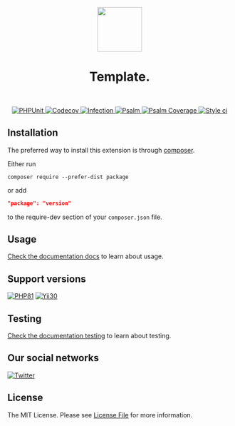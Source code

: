 <p align="center">
    <a href="https://github.com/yii-tools/template" target="_blank">
        <img src="https://avatars.githubusercontent.com/u/121752654?s=200&v=4" height="100px">
    </a>
    <h1 align="center">Template.</h1>
    <br>
</p>

<p align="center">
    <a href="https://github.com/yii-tools/template/actions/workflows/build.yml" target="_blank">
        <img src="https://github.com/yii-tools/template/actions/workflows/build.yml/badge.svg" alt="PHPUnit">
    </a>
    <a href="https://codecov.io/gh/yii-tools/template" target="_blank">
        <img src="https://codecov.io/gh/yii-tools/template/branch/main/graph/badge.svg?token=MF0XUGVLYC" alt="Codecov">
    </a>
    <a href="https://dashboard.stryker-mutator.io/reports/github.com/yii-tools/template/main" target="_blank">
        <img src="https://img.shields.io/endpoint?style=flat&url=https%3A%2F%2Fbadge-api.stryker-mutator.io%2Fgithub.com%2Fyii2-extensions%2Fasset-bootstrap5%2Fmain" alt="Infection">
    </a>
    <a href="(https://github.com/yii-tools/template/actions/workflows/static.yml" target="_blank">
        <img src="https://github.com/yii-tools/template/actions/workflows/static.yml/badge.svg" alt="Psalm">
    </a>
    <a href="(https://shepherd.dev/github/yii-tools/template" target="_blank">
        <img src="https://shepherd.dev/github/yii-tools/template/coverage.svg" alt="Psalm Coverage">
    </a>
    <a href="(https://github.styleci.io/repos/494495136?branch=main" target="_blank">
        <img src="https://github.styleci.io/repos/494495136/shield?branch=main" alt="Style ci">
    </a>           
</p>

## Installation

The preferred way to install this extension is through [composer](https://getcomposer.org/download/).

Either run

```shell
composer require --prefer-dist package
```

or add

```json
"package": "version"
```

to the require-dev section of your `composer.json` file. 

## Usage

[Check the documentation docs](/docs/README.md) to learn about usage.

## Support versions

[![PHP81](https://img.shields.io/badge/PHP-%3E%3D8.1-787CB5)](https://www.php.net/releases/8.1/en.php)
[![Yii30](https://img.shields.io/badge/Yii%20version-3.0-blue)](https://yiiframework.com)

## Testing

[Check the documentation testing](/docs/testing.md) to learn about testing.

## Our social networks

[![Twitter](https://img.shields.io/badge/twitter-follow-1DA1F2?logo=twitter&logoColor=1DA1F2&labelColor=555555?style=flat)](https://twitter.com/Terabytesoftw)

## License

The MIT License. Please see [License File](LICENSE.md) for more information.
